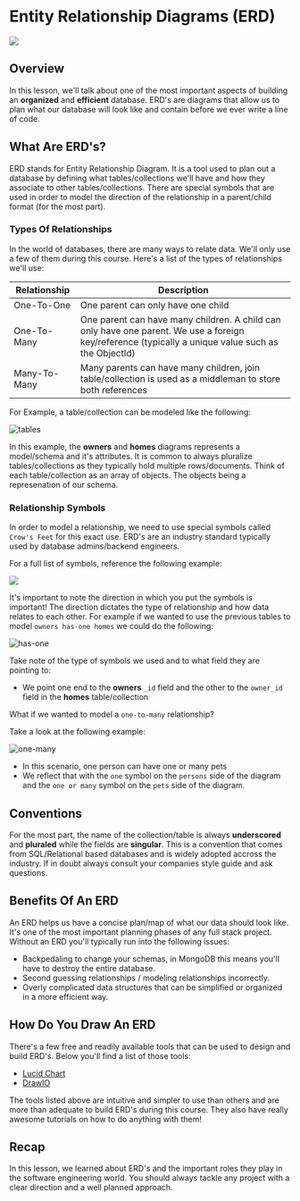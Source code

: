 # Entity Relationship Diagrams (ERD)

![](https://www.conceptdraw.com/solution-park/icons/SD_TOOL_ERD/spbanner.png)

## Overview

In this lesson, we'll talk about one of the most important aspects of building an **organized** and **efficient** database. ERD's are diagrams that allow us to plan what our database will look like and contain before we ever write a line of code.

## What Are ERD's?

ERD stands for Entity Relationship Diagram. It is a tool used to plan out a database by defining what tables/collections we'll have and how they associate to other tables/collections. There are special symbols that are used in order to model the direction of the relationship in a parent/child format (for the most part).

### Types Of Relationships

In the world of databases, there are many ways to relate data. We'll only use a few of them during this course. Here's a list of the types of relationships we'll use:

| Relationship | Description                                                                                                                                         |
| ------------ | --------------------------------------------------------------------------------------------------------------------------------------------------- |
| One-To-One   | One parent can only have one child                                                                                                                  |
| One-To-Many  | One parent can have many children. A child can only have one parent. We use a foreign key/reference (typically a unique value such as the ObjectId) |
| Many-To-Many | Many parents can have many children, join table/collection is used as a middleman to store both references                                          |

For Example, a table/collection can be modeled like the following:

![tables](https://sei-r.s3.amazonaws.com/u2_lesson_erd/tables.png)

In this example, the **owners** and **homes** diagrams represents a model/schema and it's attributes. It is common to always pluralize tables/collections as they typically hold multiple rows/documents. Think of each table/collection as an array of objects. The objects being a represenation of our schema.

### Relationship Symbols

In order to model a relationship, we need to use special symbols called `Crow's Feet` for this exact use. ERD's are an industry standard typically used by database admins/backend engineers.

For a full list of symbols, reference the following example:

![](https://i.stack.imgur.com/5uwcF.png)

It's important to note the direction in which you put the symbols is important! The direction dictates the type of relationship and how data relates to each other. For example if we wanted to use the previous tables to model `owners has-one homes` we could do the following:

![has-one](https://sei-r.s3.amazonaws.com/u2_lesson_erd/has-one.png)

Take note of the type of symbols we used and to what field they are pointing to:

- We point one end to the **owners** `_id` field and the other to the `owner_id` field in the **homes** table/collection

What if we wanted to model a `one-to-many` relationship?

Take a look at the following example:

![one-many](https://sei-r.s3.amazonaws.com/u2_lesson_erd/one-many.png)

- In this scenario, one person can have one or many pets
- We reflect that with the `one` symbol on the `persons` side of the diagram and the `one or many` symbol on the `pets` side of the diagram.

## Conventions

For the most part, the name of the collection/table is always **underscored** and **pluraled** while the fields are **singular**. This is a convention that comes from SQL/Relational based databases and is widely adopted accross the industry. If in doubt always consult your companies style guide and ask questions.

## Benefits Of An ERD

An ERD helps us have a concise plan/map of what our data should look like. It's one of the most important planning phases of any full stack project. Without an ERD you'll typically run into the following issues:

- Backpedaling to change your schemas, in MongoDB this means you'll have to destroy the entire database.
- Second guessing relationships / modeling relationships incorrectly.
- Overly complicated data structures that can be simplified or organized in a more efficient way.

## How Do You Draw An ERD

There's a few free and readily available tools that can be used to design and build ERD's. Below you'll find a list of those tools:

- [Lucid Chart](https://www.lucidchart.com/)
- [DrawIO](https://app.diagrams.net/)

The tools listed above are intuitive and simpler to use than others and are more than adequate to build ERD's during this course. They also have really awesome tutorials on how to do anything with them!

## Recap

In this lesson, we learned about ERD's and the important roles they play in the software engineering world. You should always tackle any project with a clear direction and a well planned approach.
